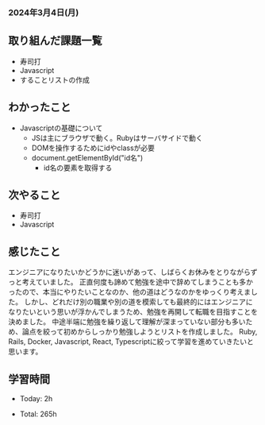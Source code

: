 ### 2024年3月4日(月)

## 取り組んだ課題一覧

- 寿司打
- Javascript
- することリストの作成

## わかったこと

- Javascriptの基礎について
  - JSは主にブラウザで動く。Rubyはサーバサイドで動く
  - DOMを操作するためにidやclassが必要
  - document.getElementById("id名")
    - id名の要素を取得する

## 次やること

- 寿司打
- Javascript

## 感じたこと

エンジニアになりたいかどうかに迷いがあって、しばらくお休みをとりながらずっと考えていました。
正直何度も諦めて勉強を途中で辞めてしまうことも多かったので、本当にやりたいことなのか、他の道はどうなのかをゆっくり考えました。
しかし、どれだけ別の職業や別の道を模索しても最終的にはエンジニアになりたいという思いが浮かんでしまうため、勉強を再開して転職を目指すことを決めました。
中途半端に勉強を繰り返して理解が深まっていない部分も多いため、論点を絞って初めからしっかり勉強しようとリストを作成しました。
Ruby, Rails, Docker, Javascript, React, Typescriptに絞って学習を進めていきたいと思います。

## 学習時間

- Today: 2h

- Total: 265h